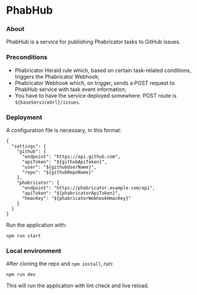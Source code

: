 # PhabHub

### About
PhabHub is a service for publishing Phabricator tasks to GitHub issues.


### Preconditions
- Phabricator Herald rule which, based on certain task-related conditions, triggers the Phabricator Webhook;
- Phabricator Webhook which, on trigger, sends a POST request to PhabHub service with task event information;
- You have to have the service deployed somewhere. POST route is `${baseServiceUrl}/issues`.

### Deployment

A configuration file is necessary, in this format:
```
{
  "settings": {
    "github": {
      "endpoint": "https://api.github.com",
      "apiToken": "${githubApiToken}",
      "user": "${githubUserName}",
      "repo": "${githubRepoName}"
    },
    "phabricator": {
      "endpoint": "https://phabricator.example.com/api",
      "apiToken": "${phabricatorApiToken}",
      "hmacKey": "${phabricatorWebhookHmacKey}"
    }
  }
}
```

Run the application with:
```
npm run start
```

### Local environment

After cloning the repo and `npm install`, run:


```
npm run dev
```

This will run the application with lint check and live reload.
